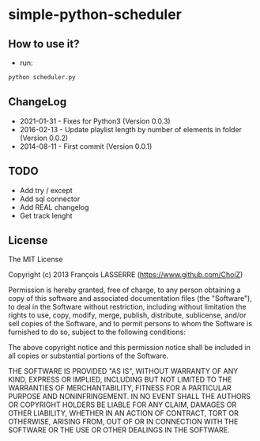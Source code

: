 simple-python-scheduler
=======================

## How to use it?

- run:

```python
python scheduler.py
```

## ChangeLog

- 2021-01-31 - Fixes for Python3 (Version 0.0.3)
- 2016-02-13 - Update playlist length by number of elements in folder (Version 0.0.2)
- 2014-08-11 - First commit (Version 0.0.1)

## TODO

- Add try / except
- Add sql connector
- Add REAL changelog
- Get track lenght

## License

The MIT License

Copyright (c) 2013 François LASSERRE (https://www.github.com/ChoiZ)

Permission is hereby granted, free of charge, to any person obtaining a copy of this software and associated documentation files (the "Software"), to deal in the Software without restriction, including without limitation the rights to use, copy, modify, merge, publish, distribute, sublicense, and/or sell copies of the Software, and to permit persons to whom the Software is furnished to do so, subject to the following conditions:

The above copyright notice and this permission notice shall be included in all copies or substantial portions of the Software.

THE SOFTWARE IS PROVIDED "AS IS", WITHOUT WARRANTY OF ANY KIND, EXPRESS OR IMPLIED, INCLUDING BUT NOT LIMITED TO THE WARRANTIES OF MERCHANTABILITY, FITNESS FOR A PARTICULAR PURPOSE AND NONINFRINGEMENT. IN NO EVENT SHALL THE AUTHORS OR COPYRIGHT HOLDERS BE LIABLE FOR ANY CLAIM, DAMAGES OR OTHER LIABILITY, WHETHER IN AN ACTION OF CONTRACT, TORT OR OTHERWISE, ARISING FROM, OUT OF OR IN CONNECTION WITH THE SOFTWARE OR THE USE OR OTHER DEALINGS IN THE SOFTWARE.
